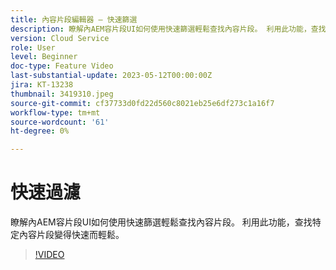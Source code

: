 ```yaml
---
title: 內容片段編輯器 — 快速篩選
description: 瞭解內AEM容片段UI如何使用快速篩選輕鬆查找內容片段。 利用此功能，查找特定內容片段變得快速而輕鬆。
version: Cloud Service
role: User
level: Beginner
doc-type: Feature Video
last-substantial-update: 2023-05-12T00:00:00Z
jira: KT-13238
thumbnail: 3419310.jpeg
source-git-commit: cf37733d0fd22d560c8021eb25e6df273c1a16f7
workflow-type: tm+mt
source-wordcount: '61'
ht-degree: 0%

---
```



# 快速過濾

瞭解內AEM容片段UI如何使用快速篩選輕鬆查找內容片段。 利用此功能，查找特定內容片段變得快速而輕鬆。

>[!VIDEO](https://video.tv.adobe.com/v/3419310/?learn=on)

